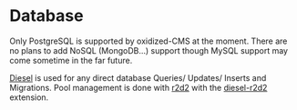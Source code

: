 # Database

Only PostgreSQL is supported by oxidized-CMS at the moment. There are no plans to add NoSQL (MongoDB…) support though MySQL support may come sometime in the far future.

[Diesel](https://diesel.rs/) is used for any direct database Queries/ Updates/ Inserts and Migrations. Pool management is done with [r2d2](https://github.com/sfackler/r2d2) with the [diesel-r2d2](https://docs.diesel.rs/master/diesel/r2d2/index.html) extension.
